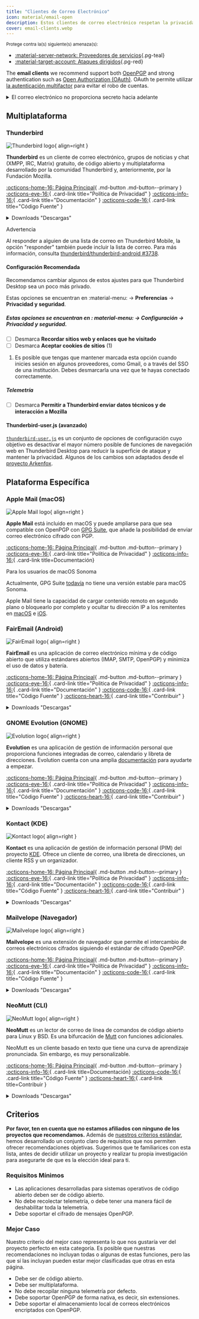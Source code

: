 ```yaml
---
title: "Clientes de Correo Electrónico"
icon: material/email-open
description: Estos clientes de correo electrónico respetan la privacidad y admiten el cifrado de correo electrónico OpenPGP.
cover: email-clients.webp
---
```


<small>Protege contra la(s) siguiente(s) amenaza(s):</small>

- [:material-server-network: Proveedores de servicios](basics/common-threats.md#privacy-from-service-providers ""){.pg-teal}
- [:material-target-account: Ataques dirigidos](basics/common-threats.md#attacks-against-specific-individuals ""){.pg-red}

The **email clients** we recommend support both [OpenPGP](encryption.md#openpgp) and strong authentication such as [Open Authorization (OAuth)](basics/account-creation.md#sign-in-with-oauth). OAuth te permite utilizar [la autenticación multifactor](basics/multi-factor-authentication.md) para evitar el robo de cuentas.

<details class="warning" markdown>
<summary>El correo electrónico no proporciona secreto hacia adelante</summary>

Cuando se utiliza una tecnología de cifrado de extremo a extremo (E2EE) como OpenPGP, el correo electrónico seguirá teniendo [algunos metadatos](basics/email-security.md#email-metadata-overview) que no están cifrados en la cabecera del correo electrónico.

OpenPGP tampoco admite [secreto hacia adelante](https://en.wikipedia.org/wiki/Forward_secrecy), lo que significa que si te roban la clave privada a ti o al destinatario, todos los mensajes anteriores cifrados con ella quedarán al descubierto: [¿Cómo puedo proteger mis claves privadas?](basics/email-security.md) Considera la posibilidad de utilizar un medio que ofrezca secreto hacia adelante:

[Comunicación en Tiempo Real](real-time-communication.md ""){.md-button}

</details>

## Multiplataforma

### Thunderbird

<div class="admonition recommendation" markdown>

![Thunderbird logo](assets/img/email-clients/thunderbird.svg){ align=right }

**Thunderbird** es un cliente de correo electrónico, grupos de noticias y chat (XMPP, IRC, Matrix) gratuito, de código abierto y multiplataforma desarrollado por la comunidad Thunderbird y, anteriormente, por la Fundación Mozilla.

[:octicons-home-16: Página Principal](https://thunderbird.net){ .md-button .md-button--primary }
[:octicons-eye-16:](https://mozilla.org/privacy/thunderbird){ .card-link title="Política de Privacidad" }
[:octicons-info-16:](https://support.mozilla.org/products/thunderbird){ .card-link title="Documentación" }
[:octicons-code-16:](https://hg.mozilla.org/comm-central){ .card-link title="Código Fuente" }

<details class="downloads" markdown>
<summary>Downloads "Descargas"</summary>

- [:simple-googleplay: Google Play](https://play.google.com/store/apps/details?id=net.thunderbird.android)
- [:simple-github: GitHub](https://github.com/thunderbird/thunderbird-android/releases)
- [:fontawesome-brands-windows: Windows](https://thunderbird.net)
- [:simple-apple: macOS](https://thunderbird.net)
- [:simple-linux: Linux](https://thunderbird.net)
- [:simple-flathub: Flathub](https://flathub.org/apps/details/org.mozilla.Thunderbird)

</details>

</div>

<div class="admonition warning" markdown>
<p class="admonition-title">Advertencia</p>

Al responder a alguien de una lista de correo en Thunderbird Mobile, la opción "responder" también puede incluir la lista de correo. Para más información, consulta [thunderbird/thunderbird-android #3738](https://github.com/thunderbird/thunderbird-android/issues/3738).

</div>

#### Configuración Recomendada

<div class="annotate" markdown>

Recomendamos cambiar algunos de estos ajustes para que Thunderbird Desktop sea un poco más privado.

Estas opciones se encuentran en :material-menu: → **Preferencias** → **Privacidad y seguridad**.

##### Estas opciones se encuentran en : material-menu: → **Configuración** → **Privacidad y seguridad**.

- [ ] Desmarca **Recordar sitios web y enlaces que he visitado**
- [ ] Desmarca **Aceptar cookies de sitios** (1)

</div>

1. Es posible que tengas que mantener marcada esta opción cuando inicies sesión en algunos proveedores, como Gmail, o a través del SSO de una institución. Debes desmarcarla una vez que te hayas conectado correctamente.

##### Telemetría

- [ ] Desmarca **Permitir a Thunderbird enviar datos técnicos y de interacción a Mozilla**

#### Thunderbird-user.js (avanzado)

[`thunderbird-user.js`](https://github.com/HorlogeSkynet/thunderbird-user.js) es un conjunto de opciones de configuración cuyo objetivo es desactivar el mayor número posible de funciones de navegación web en Thunderbird Desktop para reducir la superficie de ataque y mantener la privacidad. Algunos de los cambios son adaptados desde el [proyecto Arkenfox](desktop-browsers.md#arkenfox-advanced).

## Plataforma Específica

### Apple Mail (macOS)

<div class="admonition recommendation" markdown>

![Apple Mail logo](assets/img/email-clients/applemail.png){ align=right }

**Apple Mail** está incluido en macOS y puede ampliarse para que sea compatible con OpenPGP con [GPG Suite](encryption.md#gpg-suite), que añade la posibilidad de enviar correo electrónico cifrado con PGP.

[:octicons-home-16: Página Principal](https://support.apple.com/guide/mail/welcome/mac){ .md-button .md-button--primary }
[:octicons-eye-16:](https://apple.com/legal/privacy/en-ww){ .card-link title="Política de Privacidad" }
[:octicons-info-16:](https://support.apple.com/mail){ .card-link title=Documentación}

</details>

</div>

<div class="admonition info" markdown>
<p class="admonition-title">Para los usuarios de macOS Sonoma</p>

Actualmente, GPG Suite [todavía](https://gpgtools.com/sonoma) no tiene una versión estable para macOS Sonoma.

</div>

Apple Mail tiene la capacidad de cargar contenido remoto en segundo plano o bloquearlo por completo y ocultar tu dirección IP a los remitentes en [macOS](https://support.apple.com/guide/mail/mlhl03be2866/mac) e [iOS](https://support.apple.com/guide/iphone/iphf084865c7/ios).

### FairEmail (Android)

<div class="admonition recommendation" markdown>

![FairEmail logo](assets/img/email-clients/fairemail.svg){ align=right }

**FairEmail** es una aplicación de correo electrónico mínima y de código abierto que utiliza estándares abiertos (IMAP, SMTP, OpenPGP) y minimiza el uso de datos y batería.

[:octicons-home-16: Página Principal](https://email.faircode.eu){ .md-button .md-button--primary }
[:octicons-eye-16:](https://github.com/M66B/FairEmail/blob/master/PRIVACY.md){ .card-link title="Politica de Privacidad" }
[:octicons-info-16:](https://github.com/M66B/FairEmail/blob/master/FAQ.md){ .card-link title="Documentación" }
[:octicons-code-16:](https://github.com/M66B/FairEmail){ .card-link title="Código Fuente" }
[:octicons-heart-16:](https://email.faircode.eu/donate){ .card-link title="Contribuir" }

<details class="downloads" markdown>
<summary>Downloads "Descargas"</summary>

- [:simple-googleplay: Google Play](https://play.google.com/store/apps/details?id=eu.faircode.email)
- [:simple-github: GitHub](https://github.com/M66B/FairEmail/releases)

</details>

</div>

### GNOME Evolution (GNOME)

<div class="admonition recommendation" markdown>

![Evolution logo](assets/img/email-clients/evolution.svg){ align=right }

**Evolution** es una aplicación de gestión de información personal que proporciona funciones integradas de correo, calendario y libreta de direcciones. Evolution cuenta con una amplia [documentación](https://help.gnome.org/users/evolution/stable/) para ayudarte a empezar.

[:octicons-home-16: Página Principal](https://wiki.gnome.org/Apps/Evolution){ .md-button .md-button--primary }
[:octicons-eye-16:](https://wiki.gnome.org/Apps/Evolution/PrivacyPolicy){ .card-link title="Política de Privacidad" }
[:octicons-info-16:](https://help.gnome.org/users/evolution/stable){ .card-link title="Documentación" }
[:octicons-code-16:](https://gitlab.gnome.org/GNOME/evolution){ .card-link title="Código Fuente" }
[:octicons-heart-16:](https://gnome.org/donate){ .card-link title="Contribuir" }

<details class="downloads" markdown>
<summary>Downloads "Descargas"</summary>

- [:simple-flathub: Flathub](https://flathub.org/apps/details/org.gnome.Evolution)

</details>

</div>

### Kontact (KDE)

<div class="admonition recommendation" markdown>

![Kontact logo](assets/img/email-clients/kontact.svg){ align=right }

**Kontact** es una aplicación de gestión de información personal (PIM) del proyecto [KDE](https://kde.org). Ofrece un cliente de correo, una libreta de direcciones, un cliente RSS y un organizador.

[:octicons-home-16: Página Principal](https://kontact.kde.org){ .md-button .md-button--primary }
[:octicons-eye-16:](https://kde.org/privacypolicy-apps){ .card-link title="Política de Privacidad" }
[:octicons-info-16:](https://kontact.kde.org/users){ .card-link title="Documentación" }
[:octicons-code-16:](https://invent.kde.org/pim/kmail){ .card-link title="Código Fuente" }
[:octicons-heart-16:](https://kde.org/community/donations){ .card-link title="Contribuir" }

<details class="downloads" markdown>
<summary>Downloads "Descargas"</summary>

- [:simple-linux: Linux](https://kontact.kde.org/download)
- [:simple-flathub: Flathub](https://flathub.org/apps/details/org.kde.kontact)

</details>

</div>

### Mailvelope (Navegador)

<div class="admonition recommendation" markdown>

![Mailvelope logo](assets/img/email-clients/mailvelope.svg){ align=right }

**Mailvelope** es una extensión de navegador que permite el intercambio de correos electrónicos cifrados siguiendo el estándar de cifrado OpenPGP.

[:octicons-home-16: Página Principal](https://mailvelope.com){ .md-button .md-button--primary }
[:octicons-eye-16:](https://mailvelope.com/privacy-policy){ .card-link title="Política de Privacidad" }
[:octicons-info-16:](https://mailvelope.com/faq){ .card-link title="Documentación" }
[:octicons-code-16:](https://github.com/mailvelope/mailvelope){ .card-link title="Código Fuente" }

<details class="downloads" markdown>
<summary>Downloads "Descargas"</summary>

- [:simple-firefoxbrowser: Firefox](https://addons.mozilla.org/firefox/addon/mailvelope)
- [:simple-googlechrome: Chrome](https://chrome.google.com/webstore/detail/mailvelope/kajibbejlbohfaggdiogboambcijhkke)
- [:fontawesome-brands-edge: Edge](https://microsoftedge.microsoft.com/addons/detail/mailvelope/dgcbddhdhjppfdfjpciagmmibadmoapc)

</details>

</div>

### NeoMutt (CLI)

<div class="admonition recommendation" markdown>

![NeoMutt logo](assets/img/email-clients/mutt.svg){ align=right }

**NeoMutt** es un lector de correo de línea de comandos de código abierto para Linux y BSD. Es una bifurcación de [Mutt](https://es.wikipedia.org/wiki/Mutt) con funciones adicionales.

NeoMutt es un cliente basado en texto que tiene una curva de aprendizaje pronunciada. Sin embargo, es muy personalizable.

[:octicons-home-16: Página Principal](https://neomutt.org){ .md-button .md-button--primary }
[:octicons-info-16:](https://neomutt.org/guide){ .card-link title=Documentación}
[:octicons-code-16:](https://github.com/neomutt/neomutt){ .card-link title="Código Fuente" }
[:octicons-heart-16:](https://paypal.com/paypalme/russon){ .card-link title=Contribuir }

<details class="downloads" markdown>
<summary>Downloads "Descargas"</summary>

- [:simple-apple: macOS](https://neomutt.org/distro)
- [:simple-linux: Linux](https://neomutt.org/distro)

</details>

</div>

## Criterios

**Por favor, ten en cuenta que no estamos afiliados con ninguno de los proyectos que recomendamos.** Además de [nuestros criterios estándar](about/criteria.md), hemos desarrollado un conjunto claro de requisitos que nos permiten ofrecer recomendaciones objetivas. Sugerimos que te familiarices con esta lista, antes de decidir utilizar un proyecto y realizar tu propia investigación para asegurarte de que es la elección ideal para ti.

### Requisitos Mínimos

- Las aplicaciones desarrolladas para sistemas operativos de código abierto deben ser de código abierto.
- No debe recolectar telemetría, o debe tener una manera fácil de deshabilitar toda la telemetría.
- Debe soportar el cifrado de mensajes OpenPGP.

### Mejor Caso

Nuestro criterio del mejor caso representa lo que nos gustaría ver del proyecto perfecto en esta categoría. Es posible que nuestras recomendaciones no incluyan todas o algunas de estas funciones, pero las que sí las incluyan pueden estar mejor clasificadas que otras en esta página.

- Debe ser de código abierto.
- Debe ser multiplataforma.
- No debe recopilar ninguna telemetría por defecto.
- Debe soportar OpenPGP de forma nativa, es decir, sin extensiones.
- Debe soportar el almacenamiento local de correos electrónicos encriptados con OpenPGP.
